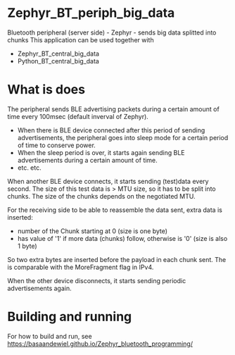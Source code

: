 # Zephyr_BT_periph_big_data
Bluetooth peripheral (server side) - Zephyr - sends big data splitted into chunks
This application can be used together with
* Zephyr_BT_central_big_data
* Python_BT_central_big_data

# What is does
The peripheral sends BLE advertising packets during a certain amount of time every 100msec (default inverval of Zephyr).
* When there is BLE device connected after this period of sending advertisements, the peripheral goes into sleep mode for a certain period of time to conserve power.
* When the sleep period is over, it starts again sending BLE advertisements during a certain amount of time.
 * etc. etc.

When another BLE device connects, it starts sending (test)data every second. The size of this test data is > MTU size, so it has to be split into chunks. The size of the chunks depends on the negotiated MTU.

For the receiving side to be able to reassemble the data sent, extra data is inserted: 
* <ChunkNbr> number of the Chunk starting at 0 (size is one byte)
* <MoreDataFollows> has value of '1' if more data (chunks) follow, otherwise is '0' (size is also 1 byte)
  
So two extra bytes are inserted before the payload in each chunk sent.
The <MoreDataFollows> is comparable with the MoreFragment flag in IPv4.

When the other device disconnects, it starts sending periodic advertisements again.
  

# Building and running
For how to build and run, see https://basaandewiel.github.io/Zephyr_bluetooth_programming/

